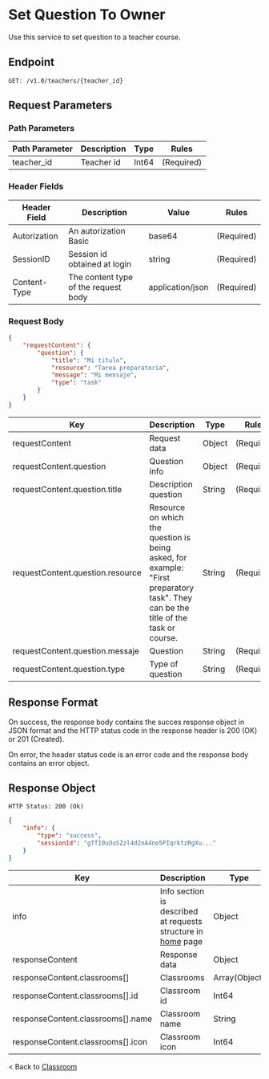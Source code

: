 # **Set Question To Owner**

Use this service to set question to a teacher course.

## **Endpoint** 

    GET: /v1.0/teachers/{teacher_id}

## **Request Parameters**

### Path Parameters

| Path Parameter | Description | Type | Rules |
|-----|-------------|------|-------|
| teacher_id | Teacher id | Int64 | (Required) |

### Header Fields

| Header Field | Description | Value | Rules |
|-----|-------------|------|-------|
| Autorization | An autorization Basic | base64 | (Required) |
| SessionID | Session id obtained at login | string | (Required) |
| Content-Type | The content type of the request body | application/json | (Required) |

### Request Body ###

``` json
{
    "requestContent": {
        "question": {
            "title": "Mi titulo",
            "resource": "Tarea preparatoria",
            "message": "Mi mensaje",
            "type": "task"
        }
    }
}
```

| Key | Description | Type | Rules |
|-----|-------------|------|-------|
| requestContent | Request data | Object | (Required) |
| requestContent.question | Question info | Object | (Required) |
| requestContent.question.title | Description question | String | (Required) |
| requestContent.question.resource | Resource on which the question is being asked, for example: "First preparatory task". They can be the title of the task or course. | String | (Required) |
| requestContent.question.messaje | Question | String | (Required) |
| requestContent.question.type | Type of question | String | (Required) |

## **Response Format**

On success, the response body contains the succes response object in JSON format and the HTTP status code in the response header is 200 (OK) or 201 (Created). 

On error, the header status code is an error code and the response body contains an error object.

## **Response Object**

    HTTP Status: 200 (Ok)

``` json
{
    "info": {
        "type": "success",
        "sessionId": "gTfI0uOuSZzl4d2nA4no5PIqrktzRgXu..."
    }
}
```

| Key | Description | Type | Rules |
|-----|-------------|------|-------|
| info | Info section is described at requests structure in  [home](../home.md#Response-Structure) page  | Object | (Required) |
| responseContent | Response data | Object | (Required) |
| responseContent.classrooms[] | Classrooms  | Array(Object) | (Required) |
| responseContent.classrooms[].id | Classroom id | Int64 | (Required) |
| responseContent.classrooms[].name | Classroom name | String | (Required) |
| responseContent.classrooms[].icon | Classroom icon | Int64 | (Required) |

< Back to [Classroom](./classroom.md)

